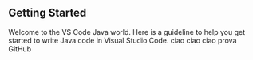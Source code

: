 ## Getting Started

Welcome to the VS Code Java world. Here is a guideline to help you get started to write Java code in Visual Studio Code.
ciao ciao ciao
prova GitHub
